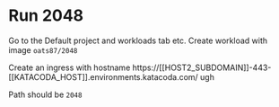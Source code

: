 # Run 2048

Go to the Default project and workloads tab etc.
Create workload with image `oats87/2048`

Create an ingress with hostname https://[[HOST2_SUBDOMAIN]]-443-[[KATACODA_HOST]].environments.katacoda.com/ ugh 

Path should be `2048`